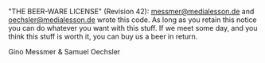 "THE BEER-WARE LICENSE" (Revision 42):
<messmer@medialesson.de> and <oechsler@medialesson.de> wrote this code. As long as you retain this notice you
can do whatever you want with this stuff. If we meet some day, and you think
this stuff is worth it, you can buy us a beer in return.

Gino Messmer & Samuel Oechsler 
